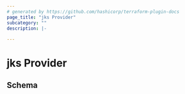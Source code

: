 ```yaml
---
# generated by https://github.com/hashicorp/terraform-plugin-docs
page_title: "jks Provider"
subcategory: ""
description: |-
  
---
```


# jks Provider





<!-- schema generated by tfplugindocs -->
## Schema
